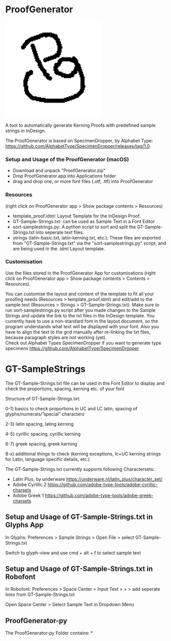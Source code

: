 # ProofGenerator
![](data/PG-bw-small.gif)

 A tool to automatically generate Kerning Proofs with predefined sample strings in InDesign. 
 
 The ProofGenerator is based on SpecimenDropper, by Alphabet Type:
 https://github.com/AlphabetType/SpecimenDropper/releases/tag/1.0
 
 ### Setup and Usage of the ProofGenerator (macOS)
- Download and unpack "ProofGenerator.zip"
- Drop ProofGenerator.app into Applications folder
- drag and drop one, or more font files (.otf, .ttf) into ProofGenerator

 ### Resources 
(right click on ProofGenerator app > Show package contents > Resources)

- template_proof.idml: Layout Template for the InDesign Proof.
- GT-Sample-Strings.txt: can be used as Sample Text in a Font Editor
- sort-samplestrings.py: A python script to sort and split the GT-Sample-Strings.txt into seperate text files. 
- strings (latin-basic.txt, latin-kerning.txt, etc.): These files are exported from "GT-Sample-Strings.txt" via the "sort-samplestrings.py" script, and are being used in the .idml Layout template.

### Customisation
Use the files stored in the ProofGenerator App for customisations (right click on ProofGenerator app > Show package contents > Contents > Resources).

You can customise the layout and content of the template to fit all your proofing needs (Resources > template_proof.idml) and edit/add to the sample text (Resources > Strings > GT-Sample-Strings.txt). Make sure to run sort-samplestrings.py script after you made changes to the Sample Strings and update the link to the txt files in the InDesign template. You currently have to use a non-standard font in the layout document, so the program understands what text will be displayed with your font. Also you have to align the text to the grid manually after re-linking the txt files, because paragraph styles are not working (yet).  
Check out Alphabet Types SpecimenDropper if you want to generate type specimens https://github.com/AlphabetType/SpecimenDropper


 
# GT-SampleStrings
 The GT-Sample-Strings.txt file can be used in the Font Editor to display and check the proportions, spacing, kerning etc. of your font

 Structure of GT-Sample-Strings.txt: 
 
 0-1) basics to check proportions in UC and LC latin, spacing of glyphs/numerals/”special” characters
 
 2-3) latin spacing, lating kerning 
 
 4-5) cyrillic spacing, cyrillic kerning 
 
 6-7) greek spacing, greek kerning 
 
 8-x) additional things to check  (kerning exceptions, lc+UC kerning strings for Latin, language specific details, etc.)
 
 The GT-Sample-Strings.txt currently supports following Charactersets:
 
 - Latin Plus, by underware https://underware.nl/latin_plus/character_set/
 - Adobe Cyrillic 2 https://github.com/adobe-type-tools/adobe-cyrillic-charsets
 - Adobe Greek 1 https://github.com/adobe-type-tools/adobe-greek-charsets
 

## Setup and Usage of GT-Sample-Strings.txt in Glyphs App

 In Glyphs: Preferences > Sample Strings > Open File > select GT-Sample-Strings.txt
 
 Switch to glyph-view and use cmd + alt + f to select sample text

 ## Setup and Usage of GT-Sample-Strings.txt in Robofont
 
In Robofont: Preferences > Space Center > Input Text > + > add seperate lines from GT-Sample-Strings.txt 

Open Space Center > Select Sample Text in Dropdown Menu


## ProofGenerator-py
The ProofGenerator-py Folder contains: 
* 
